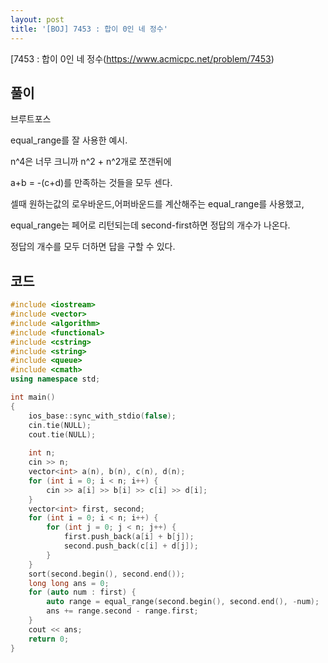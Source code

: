 ```yaml
---
layout: post
title: '[BOJ] 7453 : 합이 0인 네 정수'
---
```


[7453 : 합이 0인 네 정수(https://www.acmicpc.net/problem/7453)

## 풀이

브루트포스

equal_range를 잘 사용한 예시.

n^4은 너무 크니까 n^2 + n^2개로 쪼갠뒤에

a+b = -(c+d)를 만족하는 것들을 모두 센다.

셀때 원하는값의 로우바운드,어퍼바운드를 계산해주는 equal_range를 사용했고,

equal_range는 페어로 리턴되는데 second-first하면 정답의 개수가 나온다.

정답의 개수를 모두 더하면 답을 구할 수 있다.

## 코드

```cpp
#include <iostream>
#include <vector>
#include <algorithm>
#include <functional>
#include <cstring>
#include <string>
#include <queue>
#include <cmath>
using namespace std;

int main()
{
    ios_base::sync_with_stdio(false);
    cin.tie(NULL);
    cout.tie(NULL);
    
    int n;
    cin >> n;
    vector<int> a(n), b(n), c(n), d(n);
    for (int i = 0; i < n; i++) {
        cin >> a[i] >> b[i] >> c[i] >> d[i];
    }
    vector<int> first, second;
    for (int i = 0; i < n; i++) {
        for (int j = 0; j < n; j++) {
            first.push_back(a[i] + b[j]);
            second.push_back(c[i] + d[j]);
        }
    }
    sort(second.begin(), second.end());
    long long ans = 0;
    for (auto num : first) {
        auto range = equal_range(second.begin(), second.end(), -num);
        ans += range.second - range.first;
    }
    cout << ans;
    return 0;
}
```
